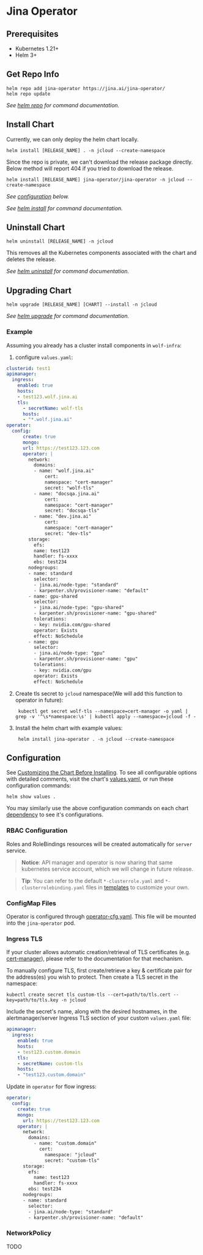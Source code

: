 # Jina Operator

## Prerequisites

- Kubernetes 1.21+
- Helm 3+

## Get Repo Info 

```console
helm repo add jina-operator https://jina.ai/jina-operator/
helm repo update
```

_See [helm repo](https://helm.sh/docs/helm/helm_repo/) for command documentation._

## Install Chart

Currently, we can only deploy the helm chart locally.

```console
helm install [RELEASE_NAME] . -n jcloud --create-namespace
```

Since the repo is private, we can't download the release package directly. Below method will report 404 if you tried to download the release.

```console
helm install [RELEASE_NAME] jina-operator/jina-operator -n jcloud --create-namespace
```

_See [configuration](#configuration) below._

_See [helm install](https://helm.sh/docs/helm/helm_install/) for command documentation._

## Uninstall Chart

```console
helm uninstall [RELEASE_NAME] -n jcloud
```

This removes all the Kubernetes components associated with the chart and deletes the release.

_See [helm uninstall](https://helm.sh/docs/helm/helm_uninstall/) for command documentation._

## Upgrading Chart

```console
helm upgrade [RELEASE_NAME] [CHART] --install -n jcloud
```

_See [helm upgrade](https://helm.sh/docs/helm/helm_upgrade/) for command documentation._

### Example

Assuming you already has a cluster install components in `wolf-infra`:

1. configure `values.yaml`:

  ```yaml
  clusterid: test1
  apimanager:
    ingress:
      enabled: true
      hosts:
      - test123.wolf.jina.ai
      tls: 
        - secretName: wolf-tls
        hosts:
        - "*.wolf.jina.ai"
  operator:
    config:
        create: true
        mongo:
        url: https://test123.123.com
        operator: |
          network:
            domains:
            - name: "wolf.jina.ai"
                cert:
                namespace: "cert-manager"
                secret: "wolf-tls"
            - name: "docsqa.jina.ai"
                cert:
                namespace: "cert-manager"
                secret: "docsqa-tls"
            - name: "dev.jina.ai"
                cert:
                namespace: "cert-manager"
                secret: "dev-tls"
          storage:
            efs:
            name: test123
            handler: fs-xxxx
            ebs: test234
          nodegroups:
          - name: standard
            selector: 
            - jina.ai/node-type: "standard"
            - karpenter.sh/provisioner-name: "default"
          - name: gpu-shared
            selector: 
            - jina.ai/node-type: "gpu-shared"
            - karpenter.sh/provisioner-name: "gpu-shared"
            tolerations:
            - key: nvidia.com/gpu-shared
            operator: Exists
            effect: NoSchedule
          - name: gpu
            selector: 
            - jina.ai/node-type: "gpu"
            - karpenter.sh/provisioner-name: "gpu"
            tolerations:
            - key: nvidia.com/gpu
            operator: Exists
            effect: NoSchedule
  ```

2. Create tls secret to `jcloud` namespace(We will add this function to operator in future):
   ```console
	kubectl get secret wolf-tls --namespace=cert-manager -o yaml | grep -v '^\s*namespace:\s' | kubectl apply --namespace=jcloud -f -
    ```

3. Install the helm chart with example values:
   ```console
    helm install jina-operator . -n jcloud --create-namespace
    ```

## Configuration

See [Customizing the Chart Before Installing](https://helm.sh/docs/intro/using_helm/#customizing-the-chart-before-installing). To see all configurable options with detailed comments, visit the chart's [values.yaml](./values.yaml), or run these configuration commands:

```console
helm show values .
```

You may similarly use the above configuration commands on each chart [dependency](#dependencies) to see it's configurations.

### RBAC Configuration

Roles and RoleBindings resources will be created automatically for `server` service.

> **Notice**: API manager and operator is now sharing that same kubernetes service account, which we will change in future release.

> **Tip**: You can refer to the default `*-clusterrole.yaml` and `*-clusterrolebinding.yaml` files in [templates](templates/) to customize your own.

### ConfigMap Files

Operator is configured through [operator-cfg.yaml](https://prometheus.io/docs/alerting/configuration/). This file  will be mounted into the `jina-operator` pod.

### Ingress TLS

If your cluster allows automatic creation/retrieval of TLS certificates (e.g. [cert-manager](https://github.com/jetstack/cert-manager)), please refer to the documentation for that mechanism.

To manually configure TLS, first create/retrieve a key & certificate pair for the address(es) you wish to protect. Then create a TLS secret in the namespace:

```console
kubectl create secret tls custom-tls --cert=path/to/tls.cert --key=path/to/tls.key -n jcloud
```

Include the secret's name, along with the desired hostnames, in the alertmanager/server Ingress TLS section of your custom `values.yaml` file:

```yaml
apimanager:
  ingress:
    enabled: true
    hosts:
    - test123.custom.domain
    tls: 
    - secretName: custom-tls
    hosts:
    - "test123.custom.domain"
```

Update in `operator` for flow ingress:

```yaml
operator:
  config:
    create: true
    mongo:
      url: https://test123.123.com
    operator: |
      network:
        domains:
          - name: "custom.domain"
            cert:
              namespace: "jcloud"
              secret: "custom-tls"
      storage:
        efs:
          name: test123
          handler: fs-xxxx
        ebs: test234
      nodegroups:
      - name: standard
        selector: 
        - jina.ai/node-type: "standard"
        - karpenter.sh/provisioner-name: "default"
```

### NetworkPolicy

TODO
